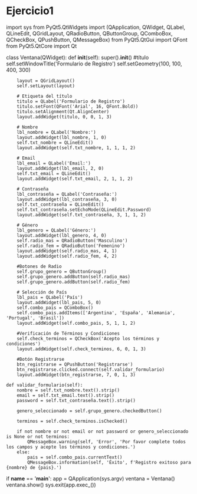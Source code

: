 # Ejercicio1
import sys
from PyQt5.QtWidgets import (QApplication, QWidget, QLabel, QLineEdit, QGridLayout, 
                             QRadioButton, QButtonGroup, QComboBox, QCheckBox, 
                             QPushButton, QMessageBox)
from PyQt5.QtGui import QFont
from PyQt5.QtCore import Qt

class Ventana(QWidget):
    def __init__(self):
        super().__init__()
        #título
        self.setWindowTitle('Formulario de Registro')
        self.setGeometry(100, 100, 400, 300)
        
        layout = QGridLayout()
        self.setLayout(layout)

        # Etiqueta del título
        titulo = QLabel('Formulario de Registro')
        titulo.setFont(QFont('Arial', 16, QFont.Bold))
        titulo.setAlignment(Qt.AlignCenter)
        layout.addWidget(titulo, 0, 0, 1, 3)

        # Nombre
        lbl_nombre = QLabel('Nombre:')
        layout.addWidget(lbl_nombre, 1, 0)
        self.txt_nombre = QLineEdit()
        layout.addWidget(self.txt_nombre, 1, 1, 1, 2)

        # Email
        lbl_email = QLabel('Email:')
        layout.addWidget(lbl_email, 2, 0)
        self.txt_email = QLineEdit()
        layout.addWidget(self.txt_email, 2, 1, 1, 2)

        # Contraseña
        lbl_contraseña = QLabel('Contraseña:')
        layout.addWidget(lbl_contraseña, 3, 0)
        self.txt_contraseña = QLineEdit()
        self.txt_contraseña.setEchoMode(QLineEdit.Password)
        layout.addWidget(self.txt_contraseña, 3, 1, 1, 2)

        # Género
        lbl_genero = QLabel('Género:')
        layout.addWidget(lbl_genero, 4, 0)
        self.radio_mas = QRadioButton('Masculino')
        self.radio_fem = QRadioButton('Femenino')
        layout.addWidget(self.radio_mas, 4, 1)
        layout.addWidget(self.radio_fem, 4, 2)
       
        #Botones de Radio  
        self.grupo_genero = QButtonGroup()
        self.grupo_genero.addButton(self.radio_mas)
        self.grupo_genero.addButton(self.radio_fem)

        # Selección de País
        lbl_pais = QLabel('País')
        layout.addWidget(lbl_pais, 5, 0)
        self.combo_pais = QComboBox()
        self.combo_pais.addItems(['Argentina', 'España', 'Alemania', 'Portugal', 'Brasil'])
        layout.addWidget(self.combo_pais, 5, 1, 1, 2)

        #Verificación de Términos y Condiciones 
        self.check_terminos = QCheckBox('Acepto los términos y condiciones')
        layout.addWidget(self.check_terminos, 6, 0, 1, 3)

        #Botón Registrarse
        btn_registrarse = QPushButton('Registrarse')
        btn_registrarse.clicked.connect(self.validar_formulario)
        layout.addWidget(btn_registrarse, 7, 0, 1, 3)

    def validar_formulario(self):
        nombre = self.txt_nombre.text().strip()
        email = self.txt_email.text().strip()
        password = self.txt_contraseña.text().strip()
         
        genero_seleccionado = self.grupo_genero.checkedButton()
        
        terminos = self.check_terminos.isChecked()

        if not nombre or not email or not password or genero_seleccionado is None or not terminos:
            QMessageBox.warning(self, 'Error', 'Por favor complete todos los campos y acepte los términos y condiciones.')
        else:
            pais = self.combo_pais.currentText()
            QMessageBox.information(self, 'Éxito', f'Registro exitoso para {nombre} de {pais}.')


if __name__ == '__main__':
    app = QApplication(sys.argv)
    ventana = Ventana()
    ventana.show()
    sys.exit(app.exec_())
